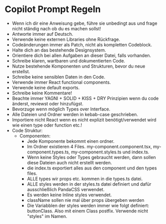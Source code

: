 # Copilot Prompt Regeln

- Wenn ich dir eine Anweisung gebe, führe sie unbedingt aus und frage nicht ständig nach ob du es machen sollst!
- Antworte immer auf Deutsch.
- Verwende keine externen Libraries ohne Rückfrage.
- Codeänderungen immer als Patch, nicht als kompletten Codeblock.
- Halte dich an das bestehende Designsystem.
- Orientiere dich bei allen Aufgaben an dieser Datei, falls vorhanden.
- Schreibe klaren, wartbaren und dokumentierten Code.
- Nutze bestehende Komponenten und Strukturen, bevor du neue erstellst.
- Schreibe keine sensiblen Daten in den Code.
- Verwende immer React functional components.
- Verwende keine default exports.
- Schreibe keine Kommentare!
- Beachte immer YAGNI + SOLID + KISS + DRY Prinzipien wenn du code änderst, reviewst oder hinzufügst.
- Bevorzuge wenn möglich Types over Interface.
- Alle Dateien und Ordner werden in kebab-case geschrieben.
- Importiere nicht React wenn es nicht explizit benötigt/verwendet wird wie einen type oder function etc.!
- Code Struktur:
  - Componenten:
    - Jede Komponente bekommt einen ordner.
    - Im Ordner existieren 4 Files. my-component.component.tsx, my-component.types.ts, my-component.styles.ts und index.ts.
    - Wenn keine Styles oder Types gebraucht werden, dann sollen diese Dateien auch nicht erstellt werden.
    - die index.ts exportiert alles aus den component und den types files.
    - ALLE types wir props etc. kommen in die types.ts datei.
    - ALLE styles werden in der styles.ts datei definiert und dafür ausschließlich PandaCSS verwendet.
    - Es werden keine Inline styles verwendet.
    - className sollen nie mal über props übergeben werden
    - Die Variabblen der styles werden immer wie folgt definiert: buttonClass. Also mit einem Class postfix. Verwende nicht "styles" im Namen.
